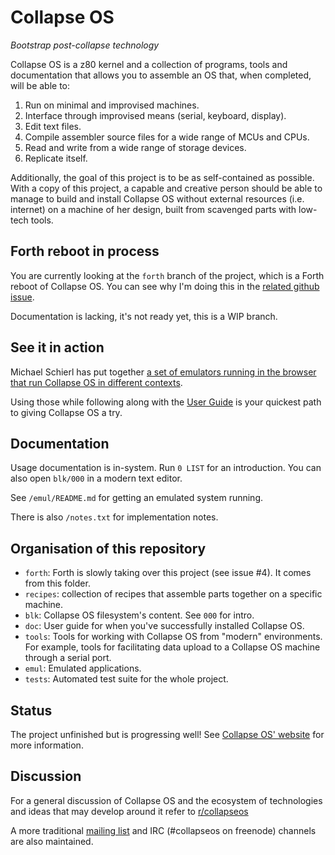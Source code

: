 # Collapse OS

*Bootstrap post-collapse technology*

Collapse OS is a z80 kernel and a collection of programs, tools and
documentation that allows you to assemble an OS that, when completed, will be
able to:

1. Run on minimal and improvised machines.
2. Interface through improvised means (serial, keyboard, display).
3. Edit text files.
4. Compile assembler source files for a wide range of MCUs and CPUs.
5. Read and write from a wide range of storage devices.
6. Replicate itself.

Additionally, the goal of this project is to be as self-contained as possible.
With a copy of this project, a capable and creative person should be able to
manage to build and install Collapse OS without external resources (i.e.
internet) on a machine of her design, built from scavenged parts with low-tech
tools.

## Forth reboot in process

You are currently looking at the `forth` branch of the project, which is a
Forth reboot of Collapse OS. You can see why I'm doing this in the [related
github issue][forth-issue].

Documentation is lacking, it's not ready yet, this is a WIP branch.

## See it in action

Michael Schierl has put together [a set of emulators running in the browser that
run Collapse OS in different contexts][jsemul].

Using those while following along with the [User Guide](doc/) is your quickest
path to giving Collapse OS a try.

## Documentation

Usage documentation is in-system. Run `0 LIST` for an introduction. You can
also open `blk/000` in a modern text editor.

See `/emul/README.md` for getting an emulated system running.

There is also `/notes.txt` for implementation notes.

## Organisation of this repository

* `forth`: Forth is slowly taking over this project (see issue #4). It comes
           from this folder.
* `recipes`: collection of recipes that assemble parts together on a specific
             machine.
* `blk`: Collapse OS filesystem's content. See `000` for intro.
* `doc`: User guide for when you've successfully installed Collapse OS.
* `tools`: Tools for working with Collapse OS from "modern" environments. For
           example, tools for facilitating data upload to a Collapse OS machine
           through a serial port.
* `emul`: Emulated applications.
* `tests`: Automated test suite for the whole project.

## Status

The project unfinished but is progressing well! See [Collapse OS' website][web]
for more information.

## Discussion

For a general discussion of Collapse OS and the ecosystem of technologies and ideas that may develop around it refer to [r/collapseos][discussion]

A more traditional [mailing list][listserv] and IRC (#collapseos on freenode) channels are also maintained.

[libz80]: https://github.com/ggambetta/libz80
[web]: https://collapseos.org
[jsemul]: https://schierlm.github.io/CollapseOS-Web-Emulator/
[discussion]: https://www.reddit.com/r/collapseos
[listserv]: http://lists.sonic.net/mailman/listinfo/collapseos
[forth-issue]: https://github.com/hsoft/collapseos/issues/4  

